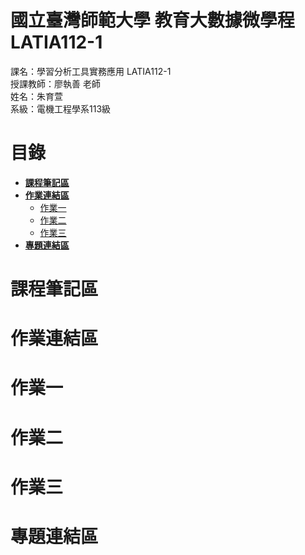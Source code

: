 # 國立臺灣師範大學 教育大數據微學程 LATIA112-1
課名：學習分析工具實務應用 LATIA112-1  
授課教師：廖執善 老師  
姓名：朱育萱  
系級：電機工程學系113級  
# 目錄  
* [**課程筆記區**](https://github.com/cyh900921/LATIA112-1#課程筆記區)  
* [**作業連結區**](https://github.com/cyh900921/LATIA112-1#作業連結區)  
  * [作業一](https://github.com/cyh900921/LATIA112-1/tree/main/hw1)
  * [作業二](https://github.com/cyh900921/LATIA112-1#作業二)
  * [作業三](https://github.com/cyh900921/LATIA112-1#作業三)
* [**專題連結區**](https://github.com/cyh900921/LATIA112-1#專題連結區)
# 課程筆記區
# 作業連結區  
# 作業一  
# 作業二  
# 作業三  
# 專題連結區  
